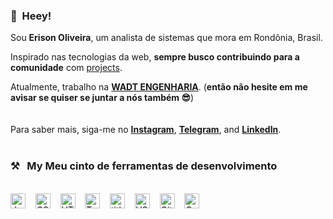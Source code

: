 ### 👋&nbsp;&nbsp;Heey!

Sou **Erison Oliveira**, um analista de sistemas que mora em Rondônia, Brasil.

Inspirado nas tecnologias da web, **sempre busco contribuindo para a comunidade** com [projects](https://github.com/erisoncoliveiran).

Atualmente, trabalho na **[WADT ENGENHARIA](#)**. 
(**então não hesite em me avisar se quiser se juntar a nós também 😎**)
<br><br><br>
Para saber mais, siga-me no  **[Instagram](https://www.instagram.com/erisoncoliveira)**, **[Telegram](https://t.me/ErisonCOliveiraNT)**, and **[LinkedIn](https://www.linkedin.com/in/erison-oliveira-70038396/)**.
<br><br>
### ⚒&nbsp;&nbsp;&nbsp;My Meu cinto de ferramentas de desenvolvimento
<br><img alt="JavaScript" title="JavaScript" src="https://user-images.githubusercontent.com/1680157/87443764-4af82c80-c5cc-11ea-82c2-c368ee12cf6d.png" height="24">&nbsp;&nbsp;&nbsp;&nbsp;<img alt="CSS" title="CSS" src="https://user-images.githubusercontent.com/1680157/87443759-4a5f9600-c5cc-11ea-8ae0-715433c1f781.png" height="24">&nbsp;&nbsp;&nbsp;&nbsp;<img alt="HTML" title="HTML" src="https://user-images.githubusercontent.com/1680157/87443762-4af82c80-c5cc-11ea-85cf-57be0e83c169.png" height="24">&nbsp;&nbsp;&nbsp;&nbsp;<img alt="TypeScript" title="TypeScript" src="https://user-images.githubusercontent.com/1680157/87443766-4af82c80-c5cc-11ea-8a13-a651f150fa99.png" height="24">&nbsp;&nbsp;&nbsp;&nbsp;<img alt=" title=" title="Node.js" src="https://user-images.githubusercontent.com/1680157/87443758-4a5f9600-c5cc-11ea-8f63-92e126a1145b.png" height="24">&nbsp;&nbsp;&nbsp;&nbsp;<img alt="VS Code" title="VS Code" src="https://user-images.githubusercontent.com/1680157/87443751-492e6900-c5cc-11ea-9854-f82d4d921133.png" height="24">&nbsp;&nbsp;&nbsp;&nbsp;<img alt="Git" title="Git" src="https://user-images.githubusercontent.com/1680157/87443755-49c6ff80-c5cc-11ea-954a-579f7c72873a.png" height="24">&nbsp;&nbsp;&nbsp;&nbsp;<img alt="Google Chrome" title="Google Chrome" src="https://user-images.githubusercontent.com/1680157/87443745-47fd3c00-c5cc-11ea-878f-44f34572775e.png" height="24"><br><br>

